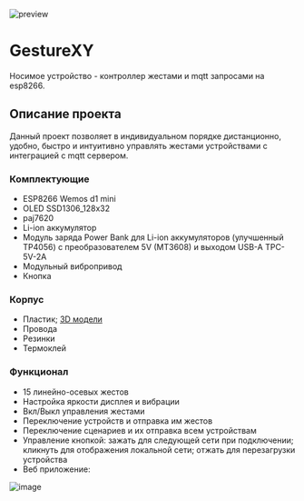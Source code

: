 ![preview](https://github.com/user-attachments/assets/b0beff92-4d65-4c91-98f8-278185b91c6d)

# GestureXY
Носимое устройство - контроллер жестами и mqtt запросами на esp8266.

## Описание проекта
Данный проект позволяет в индивидуальном порядке дистанционно, удобно, быстро и интуитивно управлять жестами устройствами с интеграцией с mqtt сервером.

### Комплектующие
* ESP8266 Wemos d1 mini
* OLED SSD1306_128x32
* paj7620
* Li-ion аккумулятор
* Модуль заряда Power Bank для Li-ion аккумуляторов (улучшенный TP4056) c преобразователем 5V (MT3608) и выходом USB-A TPC-5V-2A
* Модульный вибропривод
* Кнопка
### Корпус
* Пластик; [3D модели](https://github.com/MagmaXY/GestureXY/tree/main/3d%20%20models)
* Провода
* Резинки
* Термоклей
### Функционал
* 15 линейно-осевых жестов
* Настройка яркости дисплея и вибрации
* Вкл/Выкл управления жестами
* Переключение устройств и отправка им жестов
* Переключение сценариев и их отправка всем устройствам
* Управление кнопкой: зажать для следующей сети при подключении; кликнуть для отображения локальной сети; отжать для перезагрузки устройства
* Веб приложение:

![image](https://github.com/user-attachments/assets/f8ae2ce2-1946-45fa-9480-74e9c1cea22d)
